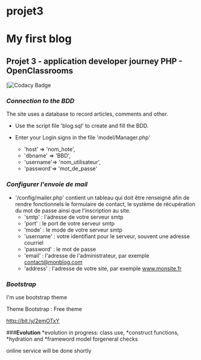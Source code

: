 # projet3
My first blog
====

Projet 3  - application developer journey PHP - OpenClassrooms
--------------------------------------------------------------------------

[![Codacy Badge](https://app.codacy.com/organizations/gh/Myr95du242/repositories)

### ___Connection to the BDD___

The site uses a database to record articles, comments and other.

* Use the script file 'blog.sql' to create and fill the BDD.

* Enter your Login signs in the file 'model/Manager.php'

    * 'host'    => 'nom_hote',
    * 'dbname'  => 'BBD',
    * 'username'=> 'nom_utilisateur',
    * 'password'=> 'mot_de_passe'

### ___Configurer l'envoie de mail___

* '/config/mailer.php' contient un tableau qui doit être renseigné afin de rendre fonctionnels le formulaire de contact, le système de récupération du mot de passe ainsi que l'inscription au site.
    * 'smtp' : l'adresse de votre serveur smtp
    * 'port' : le port de votre serveur smtp
    * 'mode' : le mode de votre serveur smtp
    * 'username' : votre identifiant pour le serveur, souvent une adresse courriel
    * 'password' : le mot de passe
    * 'email' : l'adresse de l'administrateur, par exemple contact@monblog.com
    * 'address' : l'adresse de votre site, par exemple www.monsite.fr

### ___Bootstrap___

I'm use bootstrap theme

 Theme Bootstrap : Free theme

http://bit.ly/2emOTxY 

###__Evolution__
	*evolution in progress: class use,
	*construct functions, 
	*hydration and 
	*frameword model forgeneral checks

online service will be done shortly

